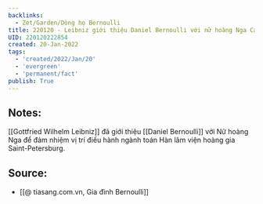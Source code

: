 ```yaml
---
backlinks:
  - Zet/Garden/Dòng họ Bernoulli
title: 220120 - Leibniz giới thiệu Daniel Bernoulli với nữ hoàng Nga Catherine
UID: 220120222854
created: 20-Jan-2022
tags:
  - 'created/2022/Jan/20'
  - 'evergreen'
  - 'permanent/fact'
publish: True
---
```

## Notes:
[[Gottfried Wilhelm Leibniz]] đã giới thiệu [[Daniel Bernoulli]] với Nữ hoàng Nga để đảm nhiệm vị trí điều hành ngành toán Hàn lâm viện hoàng gia Saint-Petersburg.

## Source:
- [[@ tiasang.com.vn, Gia đình Bernoulli]]

